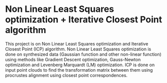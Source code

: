 # Non Linear Least Squares optimization + Iterative Closest Point algorithm
This project is on Non Linear Least Squares optimization and Iterative Closest Point (ICP) algorithm. Non Linear Least Squares optimization is done on synthesized data (Gaussian function and other non-linear function) using methods like Gradient Descent optimization, Gauss-Newton optimization and Levenberg Marquardt (LM) optimization. ICP is done on input point clouds to find the transformation matrix between them using procrustes alignment using closest point correspondences.
